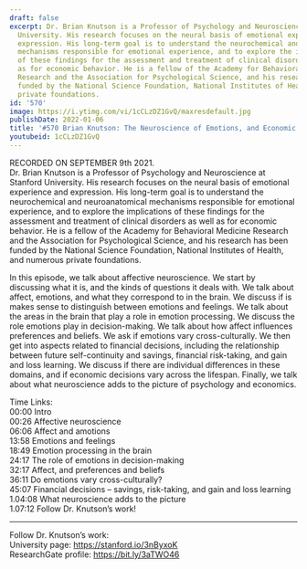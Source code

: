 ```yaml
---
draft: false
excerpt: Dr. Brian Knutson is a Professor of Psychology and Neuroscience at Stanford
  University. His research focuses on the neural basis of emotional experience and
  expression. His long-term goal is to understand the neurochemical and neuroanatomical
  mechanisms responsible for emotional experience, and to explore the implications
  of these findings for the assessment and treatment of clinical disorders as well
  as for economic behavior. He is a fellow of the Academy for Behavioral Medicine
  Research and the Association for Psychological Science, and his research has been
  funded by the National Science Foundation, National Institutes of Health, and numerous
  private foundations.
id: '570'
image: https://i.ytimg.com/vi/1cCLzDZ1GvQ/maxresdefault.jpg
publishDate: 2022-01-06
title: '#570 Brian Knutson: The Neuroscience of Emotions, and Economic Decision-Making'
youtubeid: 1cCLzDZ1GvQ
---
```

<div class="timelinks">

RECORDED ON SEPTEMBER 9th 2021.  
Dr. Brian Knutson is a Professor of Psychology and Neuroscience at Stanford University. His research focuses on the neural basis of emotional experience and expression. His long-term goal is to understand the neurochemical and neuroanatomical mechanisms responsible for emotional experience, and to explore the implications of these findings for the assessment and treatment of clinical disorders as well as for economic behavior. He is a fellow of the Academy for Behavioral Medicine Research and the Association for Psychological Science, and his research has been funded by the National Science Foundation, National Institutes of Health, and numerous private foundations.

In this episode, we talk about affective neuroscience. We start by discussing what it is, and the kinds of questions it deals with. We talk about affect, emotions, and what they correspond to in the brain. We discuss if is makes sense to distinguish between emotions and feelings. We talk about the areas in the brain that play a role in emotion processing. We discuss the role emotions play in decision-making. We talk about how affect influences preferences and beliefs. We ask if emotions vary cross-culturally. We then get into aspects related to financial decisions, including the relationship between future self-continuity and savings, financial risk-taking, and gain and loss learning. We discuss if there are individual differences in these domains, and if economic decisions vary across the lifespan. Finally, we talk about what neuroscience adds to the picture of psychology and economics.

Time Links:  
<time>00:00</time> Intro  
<time>00:26</time> Affective neuroscience  
<time>06:06</time> Affect and amotions  
<time>13:58</time> Emotions and feelings  
<time>18:49</time> Emotion processing in the brain  
<time>24:17</time> The role of emotions in decision-making  
<time>32:17</time> Affect, and preferences and beliefs  
<time>36:11</time> Do emotions vary cross-culturally?  
<time>45:07</time> Financial decisions – savings, risk-taking, and gain and loss learning  
1.04:08  What neuroscience adds to the picture  
1.07:12  Follow Dr. Knutson’s work!

---

Follow Dr. Knutson’s work:  
University page: https://stanford.io/3nByxoK  
ResearchGate profile: https://bit.ly/3aTWO46
</div>

